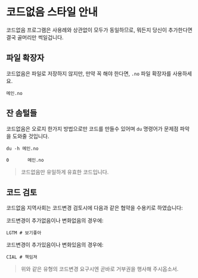 # 코드없음 스타일 안내

코드없음 프로그램은 사용례와 상관없이 모두가 동일하므로, 뭐든지 당신이 추가한다면 결국 골머리만 썩일겁니다.

## 파일 확장자

코드없음은 파일로 저장하지 않지만, 만약 꼭 해야 한다면, `.no` 파일 확장자를 사용하세요.

```
메인.no
```

## 잔 솜털들

코드없음은 오로지 한가지 방법으로만 코드를 만들수 있어며 `du` 명령어가 문제점 파악을 도와줄 것입니다.

```
du -h 메인.no
```

```
0       메인.no
```

> 코드없음만 유일하게 유효한 코드입니다.

## 코드 검토

코드없음 지역사회는 코드변경 검토시에 다음과 같은 협약을 수용키로 하였습니다:

코드변경이 추가없음이나 변화없음의 경우에:

```
LGTM # 보기좋아
```

코드변경이 추가있음이나 변화있음의 경우에:

```
CIAL # 책임져
```

> 위와 같은 유형의 코드변경 요구시엔 곧바로 거부권을 행사해 주시옵소서.
